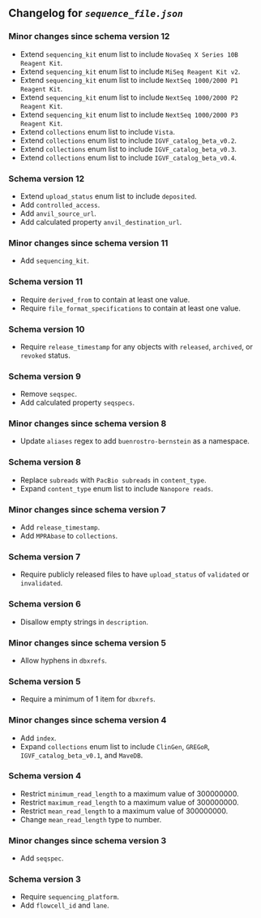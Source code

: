 ## Changelog for *`sequence_file.json`*

### Minor changes since schema version 12

* Extend `sequencing_kit` enum list to include `NovaSeq X Series 10B Reagent Kit`.
* Extend `sequencing_kit` enum list to include `MiSeq Reagent Kit v2`.
* Extend `sequencing_kit` enum list to include `NextSeq 1000/2000 P1 Reagent Kit`.
* Extend `sequencing_kit` enum list to include `NextSeq 1000/2000 P2 Reagent Kit`.
* Extend `sequencing_kit` enum list to include `NextSeq 1000/2000 P3 Reagent Kit`.
* Extend `collections` enum list to include `Vista`.
* Extend `collections` enum list to include `IGVF_catalog_beta_v0.2`.
* Extend `collections` enum list to include `IGVF_catalog_beta_v0.3`.
* Extend `collections` enum list to include `IGVF_catalog_beta_v0.4`.

### Schema version 12

* Extend `upload_status` enum list to include `deposited`.
* Add `controlled_access`.
* Add `anvil_source_url`.
* Add calculated property `anvil_destination_url`.

### Minor changes since schema version 11

* Add `sequencing_kit`.

### Schema version 11

* Require `derived_from` to contain at least one value.
* Require `file_format_specifications` to contain at least one value.

### Schema version 10

* Require `release_timestamp` for any objects with `released`, `archived`, or `revoked` status.

### Schema version 9

* Remove `seqspec`.
* Add calculated property `seqspecs`.

### Minor changes since schema version 8

* Update `aliases` regex to add `buenrostro-bernstein` as a namespace.

### Schema version 8

* Replace `subreads` with `PacBio subreads` in `content_type`.
* Expand `content_type` enum list to include `Nanopore reads`.

### Minor changes since schema version 7

* Add `release_timestamp`.
* Add `MPRAbase` to `collections`.

### Schema version 7

* Require publicly released files to have `upload_status` of `validated` or `invalidated`.

### Schema version 6

* Disallow empty strings in `description`.

### Minor changes since schema version 5

* Allow hyphens in `dbxrefs`.

### Schema version 5

* Require a minimum of 1 item for `dbxrefs`.

### Minor changes since schema version 4

* Add `index`.
* Expand `collections` enum list to include `ClinGen`, `GREGoR`, `IGVF_catalog_beta_v0.1`, and `MaveDB`.

### Schema version 4

* Restrict `minimum_read_length` to a maximum value of 300000000.
* Restrict `maximum_read_length` to a maximum value of 300000000.
* Restrict `mean_read_length` to a maximum value of 300000000.
* Change `mean_read_length` type to number.

### Minor changes since schema version 3

* Add `seqspec`.

### Schema version 3

* Require `sequencing_platform`.
* Add `flowcell_id` and `lane`.
